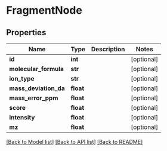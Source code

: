 # FragmentNode

## Properties
Name | Type | Description | Notes
------------ | ------------- | ------------- | -------------
**id** | **int** |  | [optional] 
**molecular_formula** | **str** |  | [optional] 
**ion_type** | **str** |  | [optional] 
**mass_deviation_da** | **float** |  | [optional] 
**mass_error_ppm** | **float** |  | [optional] 
**score** | **float** |  | [optional] 
**intensity** | **float** |  | [optional] 
**mz** | **float** |  | [optional] 

[[Back to Model list]](../README.md#documentation-for-models) [[Back to API list]](../README.md#documentation-for-api-endpoints) [[Back to README]](../README.md)

